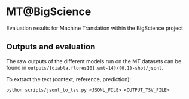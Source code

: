 # MT@BigScience

Evaluation results for Machine Translation within the BigScience project

## Outputs and evaluation

The raw outputs of the different models run on the MT datasets can be found in `outputs/{diabla,flores101,wmt-14}/{0,1}-shot/jsonl`.

To extract the text (context, reference, prediction): 
```
python scripts/jsonl_to_tsv.py <JSONL_FILE> <OUTPUT_TSV_FILE>
```


